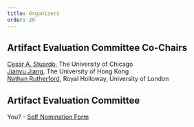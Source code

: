 ```yaml
---
title: Organizers
order: 20
---
```


## Artifact Evaluation Committee Co-Chairs

[Cesar A. Stuardo](),  The University of Chicago <br>
[Jianyu Jiang](https://jianyu-m.github.io), The University of Hong Kong <br>
[Nathan Rutherford](https://www.nastr.co.uk), Royal Holloway, University of London <br>

## Artifact Evaluation Committee

You? - [Self Nomination Form](https://forms.gle/1xKd8ZrJTsFJcvmGA)
